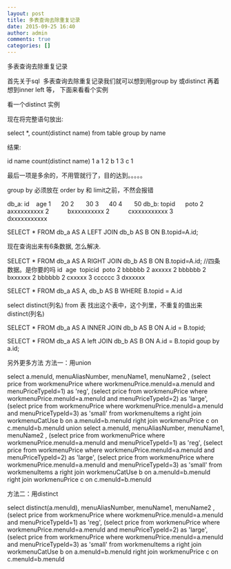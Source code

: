 ```yaml
---
layout: post
title: 多表查询去除重复记录
date: 2015-09-25 16:40
author: admin
comments: true
categories: []
---
```

多表查询去除重复记录

首先关于sql  多表查询去除重复记录我们就可以想到用group by 或distinct 再着想到inner left 等，
下面来看看个实例

看一个distinct 实例

现在将完整语句放出:

select *, count(distinct name) from table group by name

结果:

id name count(distinct name)
1 a 1
2 b 1
3 c 1

最后一项是多余的，不用管就行了，目的达到。。。。。

group by 必须放在 order by 和 limit之前，不然会报错

db_a:
id    age
1      20
2       30
3      40
4       50
db_b:
topid      poto
2           axxxxxxxxxx
2           bxxxxxxxxxx
2           cxxxxxxxxxxx
3           dxxxxxxxxxxx

SELECT * FROM db_a AS A LEFT JOIN db_b AS B ON B.topid=A.id;

现在查询出来有6条数据, 怎么解决.

SELECT * FROM db_a AS A RIGHT JOIN db_b AS B ON B.topid=A.id;
//四条数据。是你要的吗
id  age  topicid  poto
2 bbbbbb 2 axxxxx
2 bbbbbb 2 bxxxxxx
2 bbbbbb 2 cxxxxx
3 cccccc 3 dxxxxxx

SELECT * FROM db_a AS A, db_b AS B WHERE B.topid = A.id

select distinct(列名) from 表
找出这个表中，这个列里，不重复的值出来
distinct(列名)

SELECT * FROM db_a AS A INNER JOIN db_b AS B ON A.id = B.topid;

SELECT * FROM db_a AS A left JOIN db_b AS B ON A.id = B.topid goup by a.id;

另外更多方法
方法一：用union

select a.menuId, menuAliasNumber, menuName1, menuName2 ,
(select price from workmenuPrice where workmenuPrice.menuId=a.menuId and menuPriceTypeId=1) as 'reg',
(select price from workmenuPrice where workmenuPrice.menuId=a.menuId and menuPriceTypeId=2) as 'large',
(select price from workmenuPrice where workmenuPrice.menuId=a.menuId and menuPriceTypeId=3) as 'small'
from workmenuItems a right join workmenuCatUse b on a.menuId=b.menuId
right join workmenuPrice c on c.menuId=b.menuId
union
select a.menuId, menuAliasNumber, menuName1, menuName2 ,
(select price from workmenuPrice where workmenuPrice.menuId=a.menuId and menuPriceTypeId=1) as 'reg',
(select price from workmenuPrice where workmenuPrice.menuId=a.menuId and menuPriceTypeId=2) as 'large',
(select price from workmenuPrice where workmenuPrice.menuId=a.menuId and menuPriceTypeId=3) as 'small'
from workmenuItems a right join workmenuCatUse b on a.menuId=b.menuId
right join workmenuPrice c on c.menuId=b.menuId

方法二：用distinct

select distinct(a.menuId), menuAliasNumber, menuName1, menuName2 ,
(select price from workmenuPrice where workmenuPrice.menuId=a.menuId and menuPriceTypeId=1) as 'reg',
(select price from workmenuPrice where workmenuPrice.menuId=a.menuId and menuPriceTypeId=2) as 'large',
(select price from workmenuPrice where workmenuPrice.menuId=a.menuId and menuPriceTypeId=3) as 'small'
from workmenuItems a right join workmenuCatUse b on a.menuId=b.menuId
right join workmenuPrice c on c.menuId=b.menuId
